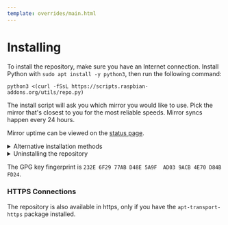 ```yaml
---
template: overrides/main.html
---
```


# Installing

To install the repository, make sure you have an Internet connection. Install Python with `sudo apt install -y python3`, then run the following command:

```
python3 <(curl -fSsL https://scripts.raspbian-addons.org/utils/repo.py)
```
The install script will ask you which mirror you would like to use. Pick the mirror that's closest to you for the most reliable speeds. Mirror syncs happen every 24 hours.

Mirror uptime can be viewed on the [status page](https://status.raspbian-addons.org/).

<details>
<summary> Alternative installation methods </summary>
  
 First, install <code>extrepo</code>.
  
```
sudo apt install -y extrepo
```
 Then, enable the Raspbian Addons repository.
```
extrepo enable raspbian-addons
```
</details>

<details>
<summary> Uninstalling the repository </summary>

  To uninstall, execute this command. 
```
bash <(curl -fSsL https://scripts.raspbian-addons.org/utils/uninstall.sh)
```

  If you installed the repository using <code>extrepo</code>, skip the step above and simply run the following:
```
extrepo disable raspbian-addons
```
   
   Please note that uninstalling the repository will not remove any of the software installed using it.
</details>

The GPG key fingerprint is `232E 6F29 77AB D48E 5A9F  AD03 9ACB 4E70 D84B FD24`.
  
### HTTPS Connections
  
The repository is also available in https, only if you have the `apt-transport-https` package installed.
